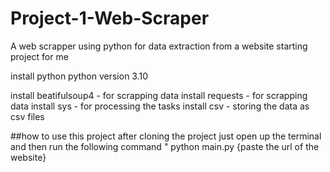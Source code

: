 # Project-1-Web-Scraper
A web scrapper using python for data extraction from a website
starting project for me 

install python 
python version 3.10

install beatifulsoup4 - for scrapping data
install requests - for scrapping data
install sys - for processing the tasks
install csv - storing the data as csv files

##how to use this project
after cloning the project just open up the terminal and then run the following command
"
python main.py {paste the url of the website}